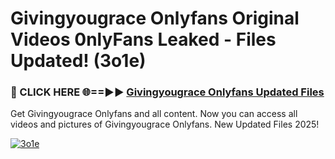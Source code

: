 # Givingyougrace Onlyfans Original Videos 0nlyFans Leaked - Files Updated! (3o1e)

<h3>🔴 CLICK HERE 🌐==►► <a href="https://tinyurl.com/2m67pmp6" rel="nofollow">Givingyougrace Onlyfans Updated Files</a></h3>

Get Givingyougrace Onlyfans and all content. Now you can access all videos and pictures of Givingyougrace Onlyfans. New Updated Files 2025!

[![3o1e](https://i.imgur.com/H4QAA4z.gif)](https://tinyurl.com/2m67pmp6)
